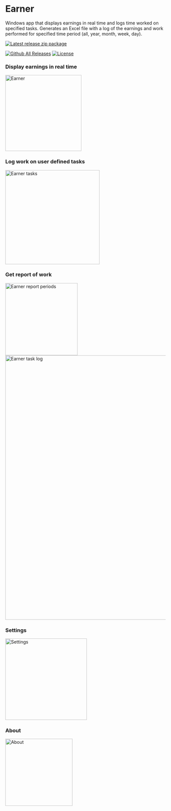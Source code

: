 # Earner
Windows app that displays earnings in real time and logs time worked on specified tasks.
Generates an Excel file with a log of the earnings and work performed for specified time period (all, year, month, week, day).

[![Latest release zip package](https://img.shields.io/github/v/release/voltura/Earner?label=download%20latest%20release&style=for-the-badge)](https://github.com/voltura/Earner/releases/latest/download/Earner.zip)

[![Github All Releases](https://img.shields.io/github/downloads/voltura/Earner/total.svg)]()
[![License](https://img.shields.io/badge/licence-MIT-green)]()

### Display earnings in real time

<img width="239" alt="Earner" src="https://user-images.githubusercontent.com/2292809/202736689-efd78552-26d6-4d0d-8d9d-0b9d03fc5ea2.png">


### Log work on user defined tasks

<img width="296" alt="Earner tasks" src="https://user-images.githubusercontent.com/2292809/201538923-5d0a1e58-f152-4f19-8f82-154787b9311b.png">


### Get report of work
<img width="227" alt="Earner report periods" src="https://user-images.githubusercontent.com/2292809/202327007-ec4fa793-a41d-4059-99de-299a4fb62e9d.png">

<img width="831" alt="Earner task log" src="https://user-images.githubusercontent.com/2292809/202736994-796a248e-fc95-4de4-aaff-8f01abe72a5c.png">


### Settings

<img width="256" alt="Settings" src="https://user-images.githubusercontent.com/2292809/203851986-194ea579-4607-4c33-9247-77eab21a459f.png">


### About

<img width="211" alt="About" src="https://user-images.githubusercontent.com/2292809/202931521-ace38c59-03dd-4b31-ad1a-94f9bac89872.png">

